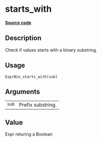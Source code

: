 

# starts_with

[**Source code**](https://github.com/pola-rs/r-polars/tree/main/R/expr__binary.R#L26)

## Description

Check if values starts with a binary substring.

## Usage

<pre><code class='language-R'>ExprBin_starts_with(sub)
</code></pre>

## Arguments

<table>
<tr>
<td style="white-space: nowrap; font-family: monospace; vertical-align: top">
<code id="sub">sub</code>
</td>
<td>
Prefix substring.
</td>
</tr>
</table>

## Value

Expr returing a Boolean
